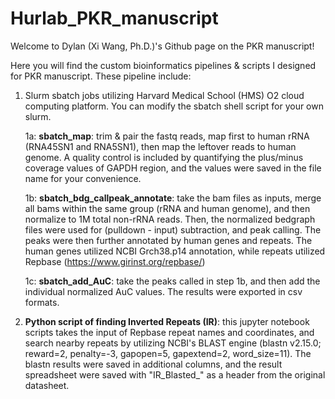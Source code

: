 # Hurlab_PKR_manuscript
Welcome to Dylan (Xi Wang, Ph.D.)'s Github page on the PKR manuscript! 

Here you will find the custom bioinformatics pipelines &amp; scripts I designed for PKR manuscript. These pipeline include:

1. Slurm sbatch jobs utilizing Harvard Medical School (HMS) O2 cloud computing platform. You can modify the sbatch shell script for your own slurm.
   
   1a: **sbatch_map**: trim & pair the fastq reads, map first to human rRNA (RNA45SN1 and RNA5SN1), then map the leftover reads to human genome. A quality control is included by quantifying the plus/minus coverage values of GAPDH region, and the values were saved in the file name for your convenience.
   
   1b: **sbatch_bdg_callpeak_annotate**: take the bam files as inputs, merge all bams within the same group (rRNA and human genome), and then normalize to 1M total non-rRNA reads. Then, the normalized bedgraph files were used for (pulldown - input) subtraction, and peak calling. The peaks were then further annotated by human genes and repeats. The human genes utilized NCBI Grch38.p14 annotation, while repeats utilized Repbase (https://www.girinst.org/repbase/)
   
   1c: **sbatch_add_AuC**: take the peaks called in step 1b, and then add the individual normalized AuC values. The results were exported in csv formats.

3. **Python script of finding Inverted Repeats (IR)**: this jupyter notebook scripts takes the input of Repbase repeat names and coordinates, and search nearby repeats by utilizing NCBI's BLAST engine (blastn v2.15.0; reward=2, penalty=-3, gapopen=5, gapextend=2, word_size=11). The blastn results were saved in additional columns, and the result spreadsheet were saved with "IR_Blasted_" as a header from the original datasheet.


